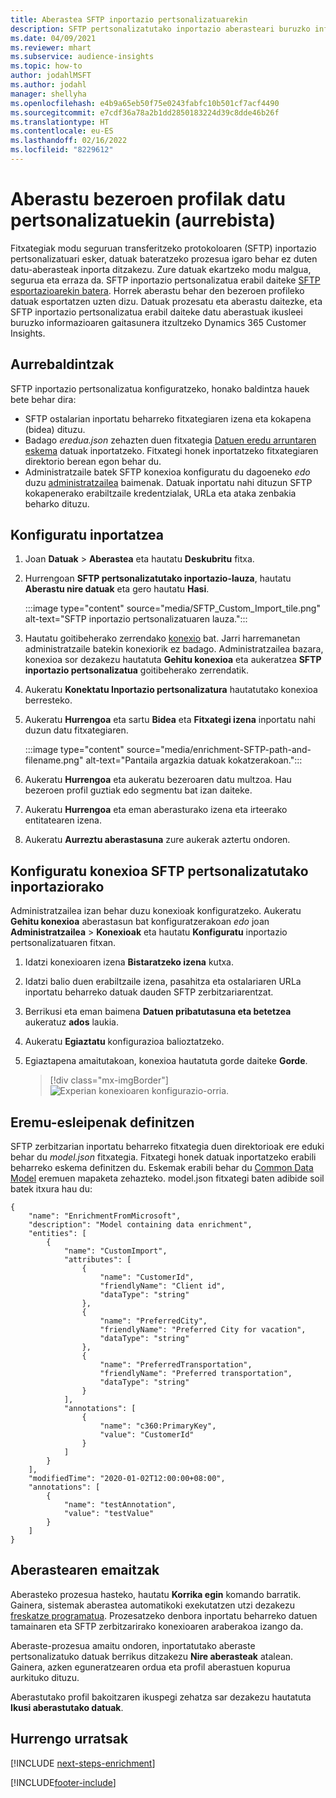 ```yaml
---
title: Aberastea SFTP inportazio pertsonalizatuarekin
description: SFTP pertsonalizatutako inportazio aberasteari buruzko informazio orokorra.
ms.date: 04/09/2021
ms.reviewer: mhart
ms.subservice: audience-insights
ms.topic: how-to
author: jodahlMSFT
ms.author: jodahl
manager: shellyha
ms.openlocfilehash: e4b9a65eb50f75e0243fabfc10b501cf7acf4490
ms.sourcegitcommit: e7cdf36a78a2b1dd2850183224d39c8dde46b26f
ms.translationtype: HT
ms.contentlocale: eu-ES
ms.lasthandoff: 02/16/2022
ms.locfileid: "8229612"
---
```

# <a name="enrich-customer-profiles-with-custom-data-preview"></a>Aberastu bezeroen profilak datu pertsonalizatuekin (aurrebista)

Fitxategiak modu seguruan transferitzeko protokoloaren (SFTP) inportazio pertsonalizatuari esker, datuak bateratzeko prozesua igaro behar ez duten datu-aberasteak inporta ditzakezu. Zure datuak ekartzeko modu malgua, segurua eta erraza da. SFTP inportazio pertsonalizatua erabil daiteke [SFTP esportazioarekin batera](export-sftp.md). Horrek aberastu behar den bezeroen profileko datuak esportatzen uzten dizu. Datuak prozesatu eta aberastu daitezke, eta SFTP inportazio pertsonalizatua erabil daiteke datu aberastuak ikusleei buruzko informazioaren gaitasunera itzultzeko Dynamics 365 Customer Insights.

## <a name="prerequisites"></a>Aurrebaldintzak

SFTP inportazio pertsonalizatua konfiguratzeko, honako baldintza hauek bete behar dira:

- SFTP ostalarian inportatu beharreko fitxategiaren izena eta kokapena (bidea) dituzu.
- Badago *eredua.json* zehazten duen fitxategia [Datuen eredu arruntaren eskema](/common-data-model/) datuak inportatzeko. Fitxategi honek inportatzeko fitxategiaren direktorio berean egon behar du.
- Administratzaile batek SFTP konexioa konfiguratu du dagoeneko *edo* duzu [administratzailea](permissions.md#administrator) baimenak. Datuak inportatu nahi dituzun SFTP kokapenerako erabiltzaile kredentzialak, URLa eta ataka zenbakia beharko dituzu.


## <a name="configure-the-import"></a>Konfiguratu inportatzea

1. Joan **Datuak** > **Aberastea** eta hautatu **Deskubritu** fitxa.

1. Hurrengoan **SFTP pertsonalizatutako inportazio-lauza**, hautatu **Aberastu nire datuak** eta gero hautatu **Hasi**.

   :::image type="content" source="media/SFTP_Custom_Import_tile.png" alt-text="SFTP inportazio pertsonalizatuaren lauza.":::

1. Hautatu goitibeherako zerrendako [konexio](connections.md) bat. Jarri harremanetan administratzaile batekin konexiorik ez badago. Administratzailea bazara, konexioa sor dezakezu hautatuta **Gehitu konexioa** eta aukeratzea **SFTP inportazio pertsonalizatua** goitibeherako zerrendatik.

1. Aukeratu **Konektatu Inportazio pertsonalizatura** hautatutako konexioa berresteko.

1.  Aukeratu **Hurrengoa** eta sartu **Bidea** eta **Fitxategi izena** inportatu nahi duzun datu fitxategiaren.

    :::image type="content" source="media/enrichment-SFTP-path-and-filename.png" alt-text="Pantaila argazkia datuak kokatzerakoan.":::

1. Aukeratu **Hurrengoa** eta aukeratu bezeroaren datu multzoa. Hau bezeroen profil guztiak edo segmentu bat izan daiteke.

1. Aukeratu **Hurrengoa** eta eman aberasturako izena eta irteerako entitatearen izena. 

1. Aukeratu **Aurreztu aberastasuna** zure aukerak aztertu ondoren.

## <a name="configure-the-connection-for-sftp-custom-import"></a>Konfiguratu konexioa SFTP pertsonalizatutako inportaziorako 

Administratzailea izan behar duzu konexioak konfiguratzeko. Aukeratu **Gehitu konexioa** aberastasun bat konfiguratzerakoan *edo* joan **Administratzailea** > **Konexioak** eta hautatu **Konfiguratu** inportazio pertsonalizatuaren fitxan.

1. Idatzi konexioaren izena **Bistaratzeko izena** kutxa.

1. Idatzi balio duen erabiltzaile izena, pasahitza eta ostalariaren URLa inportatu beharreko datuak dauden SFTP zerbitzariarentzat.

1. Berrikusi eta eman baimena **Datuen pribatutasuna eta betetzea** aukeratuz **ados** laukia.

1. Aukeratu **Egiaztatu** konfigurazioa balioztatzeko.

1. Egiaztapena amaitutakoan, konexioa hautatuta gorde daiteke **Gorde**.

   > [!div class="mx-imgBorder"]
   > ![Experian konexioaren konfigurazio-orria.](media/enrichment-SFTP-connection.png "Experian konexioaren konfigurazio-orria")


## <a name="defining-field-mappings"></a>Eremu-esleipenak definitzen 

SFTP zerbitzarian inportatu beharreko fitxategia duen direktorioak ere eduki behar du *model.json* fitxategia. Fitxategi honek datuak inportatzeko erabili beharreko eskema definitzen du. Eskemak erabili behar du [Common Data Model](/common-data-model/) eremuen mapaketa zehazteko. model.json fitxategi baten adibide soil batek itxura hau du:

```
{
    "name": "EnrichmentFromMicrosoft",
    "description": "Model containing data enrichment",
    "entities": [
        {
            "name": "CustomImport",
            "attributes": [
                {
                    "name": "CustomerId",
                    "friendlyName": "Client id",
                    "dataType": "string"
                },
                {
                    "name": "PreferredCity",
                    "friendlyName": "Preferred City for vacation",
                    "dataType": "string"
                },
                {
                    "name": "PreferredTransportation",
                    "friendlyName": "Preferred transportation",
                    "dataType": "string"
                }
            ],
            "annotations": [
                {
                    "name": "c360:PrimaryKey",
                    "value": "CustomerId"
                }
            ]
        }
    ],
    "modifiedTime": "2020-01-02T12:00:00+08:00",
    "annotations": [
        {
            "name": "testAnnotation",
            "value": "testValue"
        }
    ]
}
```

## <a name="enrichment-results"></a>Aberastearen emaitzak

Aberasteko prozesua hasteko, hautatu **Korrika egin** komando barratik. Gainera, sistemak aberastea automatikoki exekutatzen utzi dezakezu [freskatze programatua](system.md#schedule-tab). Prozesatzeko denbora inportatu beharreko datuen tamainaren eta SFTP zerbitzarirako konexioaren araberakoa izango da.

Aberaste-prozesua amaitu ondoren, inportatutako aberaste pertsonalizatuko datuak berrikus ditzakezu **Nire aberasteak** atalean. Gainera, azken eguneratzearen ordua eta profil aberastuen kopurua aurkituko dituzu.

Aberastutako profil bakoitzaren ikuspegi zehatza sar dezakezu hautatuta **Ikusi aberastutako datuak**.

## <a name="next-steps"></a>Hurrengo urratsak

[!INCLUDE [next-steps-enrichment](../includes/next-steps-enrichment.md)]

[!INCLUDE[footer-include](../includes/footer-banner.md)]
